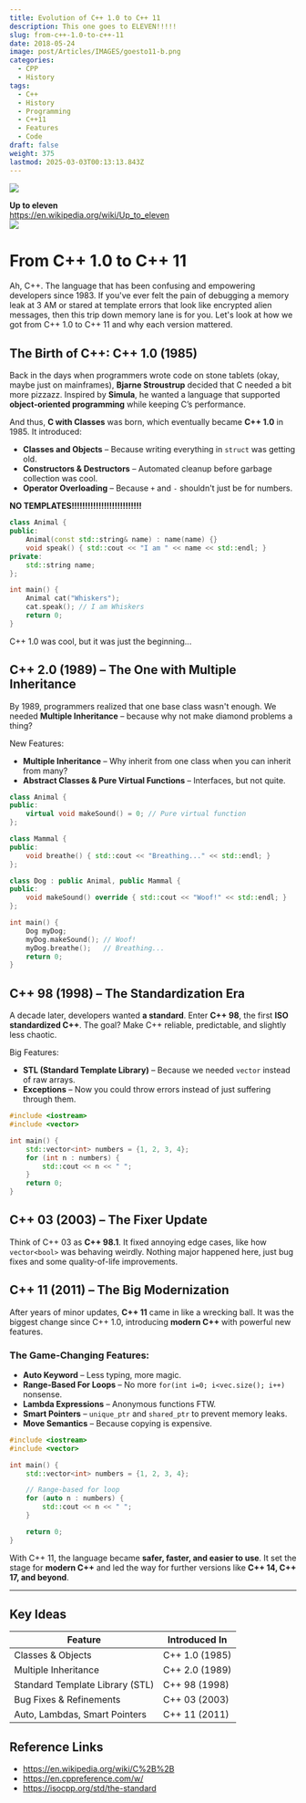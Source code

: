 ```yaml
---
title: Evolution of C++ 1.0 to C++ 11
description: This one goes to ELEVEN!!!!!
slug: from-c++-1.0-to-c++-11
date: 2018-05-24
image: post/Articles/IMAGES/goesto11-b.png
categories:
  - CPP
  - History
tags:
  - C++
  - History
  - Programming
  - C++11
  - Features
  - Code
draft: false
weight: 375
lastmod: 2025-03-03T00:13:13.843Z
---
```

![](/post/Articles/NEW/1696459985733.webp)

**Up to eleven**\
<https://en.wikipedia.org/wiki/Up_to_eleven>\
![](/post/Articles/NEW/Pasted%20image%2020250205070809.png)

# From C++ 1.0 to C++ 11

Ah, C++. The language that has been confusing and empowering developers since 1983. If you've ever felt the pain of debugging a memory leak at 3 AM or stared at template errors that look like encrypted alien messages, then this trip down memory lane is for you. Let's look at how we got from C++ 1.0 to C++ 11 and why each version mattered.

## The Birth of C++: C++ 1.0 (1985)

Back in the days when programmers wrote code on stone tablets (okay, maybe just on mainframes), **Bjarne Stroustrup** decided that C needed a bit more pizzazz. Inspired by **Simula**, he wanted a language that supported **object-oriented programming** while keeping C’s performance.

And thus, **C with Classes** was born, which eventually became **C++ 1.0** in 1985. It introduced:

* **Classes and Objects** – Because writing everything in `struct` was getting old.
* **Constructors & Destructors** – Automated cleanup before garbage collection was cool.
* **Operator Overloading** – Because `+` and `-` shouldn't just be for numbers.

**NO TEMPLATES!!!!!!!!!!!!!!!!!!!!!!!!!!**

```cpp
class Animal {
public:
    Animal(const std::string& name) : name(name) {}
    void speak() { std::cout << "I am " << name << std::endl; }
private:
    std::string name;
};

int main() {
    Animal cat("Whiskers");
    cat.speak(); // I am Whiskers
    return 0;
}
```

C++ 1.0 was cool, but it was just the beginning...

## C++ 2.0 (1989) – The One with Multiple Inheritance

By 1989, programmers realized that one base class wasn't enough. We needed **Multiple Inheritance** – because why not make diamond problems a thing?

New Features:

* **Multiple Inheritance** – Why inherit from one class when you can inherit from many?
* **Abstract Classes & Pure Virtual Functions** – Interfaces, but not quite.

```cpp
class Animal {
public:
    virtual void makeSound() = 0; // Pure virtual function
};

class Mammal {
public:
    void breathe() { std::cout << "Breathing..." << std::endl; }
};

class Dog : public Animal, public Mammal {
public:
    void makeSound() override { std::cout << "Woof!" << std::endl; }
};

int main() {
    Dog myDog;
    myDog.makeSound(); // Woof!
    myDog.breathe();   // Breathing...
    return 0;
}
```

## C++ 98 (1998) – The Standardization Era

A decade later, developers wanted **a standard**. Enter **C++ 98**, the first **ISO standardized C++**. The goal? Make C++ reliable, predictable, and slightly less chaotic.

Big Features:

* **STL (Standard Template Library)** – Because we needed `vector` instead of raw arrays.
* **Exceptions** – Now you could throw errors instead of just suffering through them.

```cpp
#include <iostream>
#include <vector>

int main() {
    std::vector<int> numbers = {1, 2, 3, 4};
    for (int n : numbers) {
        std::cout << n << " ";
    }
    return 0;
}
```

## C++ 03 (2003) – The Fixer Update

Think of C++ 03 as **C++ 98.1**. It fixed annoying edge cases, like how `vector<bool>` was behaving weirdly. Nothing major happened here, just bug fixes and some quality-of-life improvements.

## C++ 11 (2011) – The Big Modernization

After years of minor updates, **C++ 11** came in like a wrecking ball. It was the biggest change since C++ 1.0, introducing **modern C++** with powerful new features.

### The Game-Changing Features:

* **Auto Keyword** – Less typing, more magic.
* **Range-Based For Loops** – No more `for(int i=0; i<vec.size(); i++)` nonsense.
* **Lambda Expressions** – Anonymous functions FTW.
* **Smart Pointers** – `unique_ptr` and `shared_ptr` to prevent memory leaks.
* **Move Semantics** – Because copying is expensive.

```cpp
#include <iostream>
#include <vector>

int main() {
    std::vector<int> numbers = {1, 2, 3, 4};

    // Range-based for loop
    for (auto n : numbers) {
        std::cout << n << " ";
    }

    return 0;
}
```

With C++ 11, the language became **safer, faster, and easier to use**. It set the stage for **modern C++** and led the way for further versions like **C++ 14, C++ 17, and beyond**.

***

## Key Ideas

| Feature                         | Introduced In  |
| ------------------------------- | -------------- |
| Classes & Objects               | C++ 1.0 (1985) |
| Multiple Inheritance            | C++ 2.0 (1989) |
| Standard Template Library (STL) | C++ 98 (1998)  |
| Bug Fixes & Refinements         | C++ 03 (2003)  |
| Auto, Lambdas, Smart Pointers   | C++ 11 (2011)  |

## Reference Links

* <https://en.wikipedia.org/wiki/C%2B%2B>
* <https://en.cppreference.com/w/>
* <https://isocpp.org/std/the-standard>
